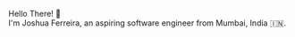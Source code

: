 Hello There! :vulcan_salute:	
I'm Joshua Ferreira, an aspiring software engineer from Mumbai, India :india:. 
<!---
joshuaferreira/joshuaferreira is a ✨ special ✨ repository because its `README.md` (this file) appears on your GitHub profile.
You can click the Preview link to take a look at your changes.
--->
